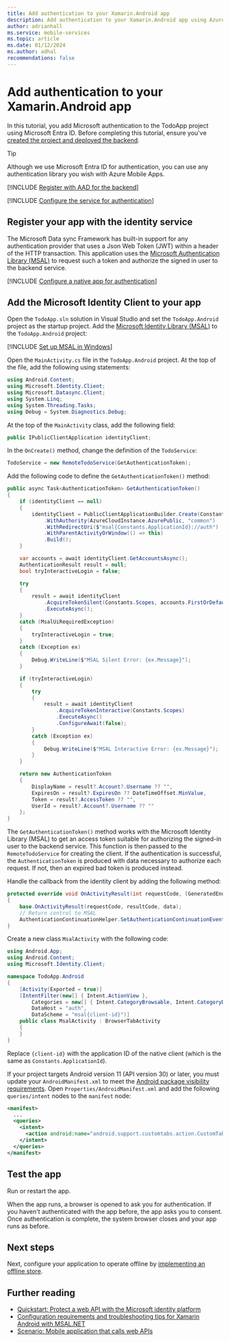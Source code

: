 ```yaml
---
title: Add authentication to your Xamarin.Android app
description: Add authentication to your Xamarin.Android app using Azure Mobile Apps with our tutorial.
author: adrianhall
ms.service: mobile-services
ms.topic: article
ms.date: 01/12/2024
ms.author: adhal
recommendations: false
---
```


# Add authentication to your Xamarin.Android app

In this tutorial, you add Microsoft authentication to the TodoApp project using Microsoft Entra ID. Before completing this tutorial, ensure you've [created the project and deployed the backend](./index.md).

> [!TIP]
> Although we use Microsoft Entra ID for authentication, you can use any authentication library you wish with Azure Mobile Apps.  

[!INCLUDE [Register with AAD for the backend](~/mobile-apps/azure-mobile-apps/includes/quickstart/common/register-aad-backend.md)]

[!INCLUDE [Configure the service for authentication](~/mobile-apps/azure-mobile-apps/includes/quickstart/windows/configure-auth-backend.md)]

## Register your app with the identity service

The Microsoft Data sync Framework has built-in support for any authentication provider that uses a Json Web Token (JWT) within a header of the HTTP transaction.  This application uses the [Microsoft Authentication Library (MSAL)](/azure/active-directory/develop/msal-overview) to request such a token and authorize the signed in user to the backend service.

[!INCLUDE [Configure a native app for authentication](~/mobile-apps/azure-mobile-apps/includes/quickstart/common/register-aad-client.md)]

## Add the Microsoft Identity Client to your app

Open the `TodoApp.sln` solution in Visual Studio and set the `TodoApp.Android` project as the startup project.  Add the [Microsoft Identity Library (MSAL)](/azure/active-directory/develop/msal-overview) to the `TodoApp.Android` project:

[!INCLUDE [Set up MSAL in Windows](~/mobile-apps/azure-mobile-apps/includes/quickstart/windows/add-msal-library.md)]

Open the `MainActivity.cs` file in the `TodoApp.Android` project.  At the top of the file, add the following using statements:

``` csharp
using Android.Content;
using Microsoft.Identity.Client;
using Microsoft.Datasync.Client;
using System.Linq;
using System.Threading.Tasks;
using Debug = System.Diagnostics.Debug;
```

At the top of the `MainActivity` class, add the following field:

``` csharp
public IPublicClientApplication identityClient;
```

In the `OnCreate()` method, change the definition of the `TodoService`:

``` csharp
TodoService = new RemoteTodoService(GetAuthenticationToken);
```

Add the following code to define the `GetAuthenticationToken()` method:

``` csharp
public async Task<AuthenticationToken> GetAuthenticationToken()
{
    if (identityClient == null)
    {
        identityClient = PublicClientApplicationBuilder.Create(Constants.ApplicationId)
            .WithAuthority(AzureCloudInstance.AzurePublic, "common")
            .WithRedirectUri($"msal{Constants.ApplicationId}://auth")
            .WithParentActivityOrWindow(() => this)
            .Build();
    }

    var accounts = await identityClient.GetAccountsAsync();
    AuthenticationResult result = null;
    bool tryInteractiveLogin = false;

    try
    {
        result = await identityClient
            .AcquireTokenSilent(Constants.Scopes, accounts.FirstOrDefault())
            .ExecuteAsync();
    }
    catch (MsalUiRequiredException)
    {
        tryInteractiveLogin = true;
    }
    catch (Exception ex)
    {
        Debug.WriteLine($"MSAL Silent Error: {ex.Message}");
    }

    if (tryInteractiveLogin)
    {
        try
        {
            result = await identityClient
                .AcquireTokenInteractive(Constants.Scopes)
                .ExecuteAsync()
                .ConfigureAwait(false);
        }
        catch (Exception ex)
        {
            Debug.WriteLine($"MSAL Interactive Error: {ex.Message}");
        }
    }

    return new AuthenticationToken
    {
        DisplayName = result?.Account?.Username ?? "",
        ExpiresOn = result?.ExpiresOn ?? DateTimeOffset.MinValue,
        Token = result?.AccessToken ?? "",
        UserId = result?.Account?.Username ?? ""
    };
}
```

The `GetAuthenticationToken()` method works with the Microsoft Identity Library (MSAL) to get an access token suitable for authorizing the signed-in user to the backend service.  This function is then passed to the `RemoteTodoService` for creating the client.  If the authentication is successful, the `AuthenticationToken` is produced with data necessary to authorize each request.  If not, then an expired bad token is produced instead.

Handle the callback from the identity client by adding the following method:

``` csharp
protected override void OnActivityResult(int requestCode, [GeneratedEnum] Result resultCode, Intent data)
{
    base.OnActivityResult(requestCode, resultCode, data);
    // Return control to MSAL
    AuthenticationContinuationHelper.SetAuthenticationContinuationEventArgs(requestCode, resultCode, data);
}
```

Create a new class `MsalActivity` with the following code:

``` csharp
using Android.App;
using Android.Content;
using Microsoft.Identity.Client;

namespace TodoApp.Android
{
    [Activity(Exported = true)]
    [IntentFilter(new[] { Intent.ActionView },
        Categories = new[] { Intent.CategoryBrowsable, Intent.CategoryDefault },
        DataHost = "auth",
        DataScheme = "msal{client-id}")]
    public class MsalActivity : BrowserTabActivity
    {
    }
}
```

Replace `{client-id}` with the application ID of the native client (which is the same as `Constants.ApplicationId`).

If your project targets Android version 11 (API version 30) or later, you must update your `AndroidManifest.xml` to meet the [Android package visibility requirements](https://developer.android.com/preview/privacy/package-visibility).  Open `Properties/AndroidManifest.xml` and add the following `queries/intent` nodes to the `manifest` node:

```xml
<manifest>
  ...
  <queries>
    <intent>
      <action android:name="android.support.customtabs.action.CustomTabsService" />
    </intent>
  </queries>
</manifest>
```

## Test the app

Run or restart the app.

When the app runs, a browser is opened to ask you for authentication.  If you haven't authenticated with the app before, the app asks you to consent.  Once authentication is complete, the system browser closes and your app runs as before.

## Next steps

Next, configure your application to operate offline by [implementing an offline store](./offline.md).

## Further reading

* [Quickstart: Protect a web API with the Microsoft identity platform](/azure/active-directory/develop/web-api-quickstart?pivots=devlang-aspnet-core)
* [Configuration requirements and troubleshooting tips for Xamarin Android with MSAL.NET](/azure/active-directory/develop/msal-net-xamarin-android-considerations)
* [Scenario: Mobile application that calls web APIs](/azure/active-directory/develop/scenario-mobile-overview)

